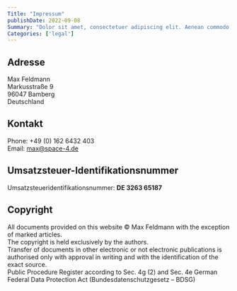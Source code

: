 ```yaml
---
Title: "Impressum"
publishDate: 2022-09-08
Summary: "Dolor sit amet, consectetuer adipiscing elit. Aenean commodo ligula eget dolor."
Categories: ['legal']
---
```


## Adresse
Max Feldmann  
Markusstraße 9  
96047 Bamberg  
Deutschland  


## Kontakt
Phone: +49 (0) 162 6432 403  
Email: max@space-4.de


## Umsatzsteuer-Identifikationsnummer
Umsatzsteueridentifikationsnummer: **DE 3263 65187**


## Copyright
All documents provided on this website © Max Feldmann with the exception of marked articles.  
The copyright is held exclusively by the authors.  
Transfer of documents in other electronic or not electronic publications is authorised only with approval in writing and with the identification of the exact source.  
Public Procedure Register according to Sec. 4g (2) and Sec. 4e German Federal Data Protection Act (Bundesdatenschutzgesetz – BDSG)  